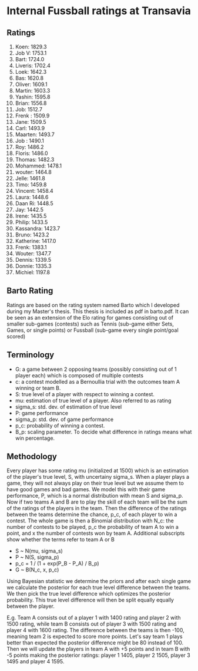 # Internal Fussball ratings at Transavia
## Ratings
1. Koen: 1829.3 
2. Job V: 1753.1 
3. Bart: 1724.0 
4. Liveris: 1702.4 
5. Loek: 1642.3 
6. Bas: 1620.8 
7. Oliver: 1609.1 
8. Martin: 1603.3 
9. Yashin: 1595.8 
10. Brian: 1556.8 
11. Job: 1512.7 
12. Frenk : 1509.9 
13. Jane: 1509.5 
14. Carl: 1493.9 
15. Maarten: 1493.7 
16. Job : 1490.1 
17. Roy: 1486.2 
18. Floris: 1486.0 
19. Thomas: 1482.3 
20. Mohammed: 1478.1 
21. wouter: 1464.8 
22. Jelle: 1461.8 
23. Timo: 1459.8 
24. Vincent: 1458.4 
25. Laura: 1448.6 
26. Daan Ri: 1448.5 
27. Jay: 1442.5 
28. Irene: 1435.5 
29. Philip: 1433.5 
30. Kassandra: 1423.7 
31. Bruno: 1423.2 
32. Katherine: 1417.0 
33. Frenk: 1383.1 
34. Wouter: 1347.7 
35. Dennis: 1339.5 
36. Donnie: 1335.3 
37. Michiel: 1197.8 

## Barto Rating
Ratings are based on the rating system named Barto which I developed during my Master's thesis. This thesis is included as pdf in barto.pdf. It can be seen as an extension of the Elo rating for games consisting out of smaller sub-games (contests) such as Tennis (sub-game either Sets, Games, or single points) or Fussball (sub-game every single point/goal scored)
## Terminology
- G: a game between 2 opposing teams (possibly consisting out of 1 player each) which is composed of multiple contests
- c: a contest modelled as a Bernoullia trial with the outcomes team A winning or team B.
- S: true level of a player with respect to winning a contest.
- mu: estimation of true level of a player. Also referred to as rating
- sigma_s: std. dev. of estimation of true level
- P: game performance
- sigma_p: std. dev. of game performance
- p_c: probability of winning a contest.
- B_p: scaling parameter. To decide what difference in ratings means what win percentage.
## Methodology
Every player has some rating mu (initialized at 1500) which is an estimation of the player's true level, S, with uncertainy sigma_s. When a player plays a game, they will not always play on their true level but we assume them to have good games and bad games. We model this with their game performance, P, which is a normal distribution with mean S and sigma_p. Now if two teams A and B are to play the skill of each team will be the sum of the ratings of the players in the team. Then the difference of the ratings between the teams determine the chance, p_c, of each player to win a contest. The whole game is then a Binomial distribution with N_c: the number of contests to be played, p_c the probability of team A to win a point, and x the number of contests won by team A. Additional subscripts show whether the terms refer to team A or B
- S ~ N(mu, sigma_s)
- P ~ N(S, sigma_p)
- p_c = 1 / (1 + exp(P_B - P_A) / B_p)
- G ~ B(N_c, x, p_c)

Using Bayesian statistic we determine the priors and after each single game we calculate the posterior for each true level difference between the teams. We then pick the true level difference which optimizes the posterior probability. This true level difference will then be split equally equally between the player. 

E.g. Team A consists out of a player 1 with 1400 rating and player 2 with 1500 rating, while team B consists out of player 3 with 1500 rating and player 4 with 1600 rating. The difference between the teams is then -100, meaning team 2 is expected to score more points. Let's say team 1 plays better than expected the posterior difference might be 80 instead of 100. Then we will update the players in team A with +5 points and in team B with -5 points making the posterior ratings: player 1 1405, player 2 1505, player 3 1495 and player 4 1595.